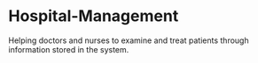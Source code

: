 # Hospital-Management
Helping doctors and nurses to examine and treat patients through information stored in the system. 
